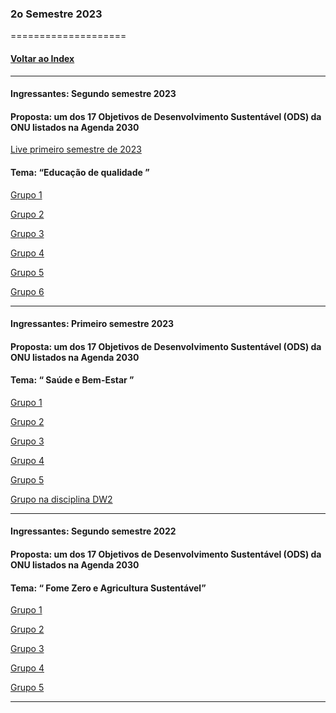 
### 2o Semestre 2023
====================
#### [Voltar ao Index](README.md)

* * *
#### Ingressantes: Segundo semestre 2023
#### Proposta:  um dos 17 Objetivos de Desenvolvimento Sustentável (ODS) da ONU listados na Agenda 2030

[Live primeiro semestre de 2023]()
#### Tema: “Educação de qualidade ”


[Grupo 1](https://github.com/AbnerSouza2/ProjetoFatecPI)

[Grupo 2](https://github.com/duhzar/PI_Mentoria)

[Grupo 3](https://github.com/PedNeto/PI_DSM_2023)

[Grupo 4](https://github.com/PI4Fatec/PI4_Edu_de_Qualidade)

[Grupo 5](https://github.com/jonathannrocha/PI-GRUPO5)

[Grupo 6](https://github.com/JosiasbFaustino/diagrama-caso-de-uso)

* * *
#### Ingressantes: Primeiro semestre 2023
#### Proposta:  um dos 17 Objetivos de Desenvolvimento Sustentável (ODS) da ONU listados na Agenda 2030

#### Tema: “ Saúde e Bem-Estar ”



[Grupo 1](https://github.com/mborges007/ssu)

[Grupo 2](https://github.com/marquesluana/-PI_DSM_FATEC_2SEM2023)

[Grupo 3](https://github.com/JPacolla376/FATEC_PI-2_Vacina_mais_Brasil)

[Grupo 4](https://github.com/pie172/FATEC_PI_2SEM_2023)

[Grupo 5](https://github.com/frqnk/DSM.PI.2)

[Grupo na disciplina DW2](https://github.com/Vicrisfell/Projeto_CRUD_DSW2)
* * *
#### Ingressantes: Segundo semestre 2022
#### Proposta:  um dos 17 Objetivos de Desenvolvimento Sustentável (ODS) da ONU listados na Agenda 2030

#### Tema: “ Fome Zero e Agricultura Sustentável”


[Grupo 1](https://github.com/DanielCarolino89/Projeto-Interdisciplinar-3Semestre)

[Grupo 2](https://github.com/ParaQueNome/Projeto_Interdisciplinar_3sm_Fatec)

[Grupo 3](https://github.com/wkauan/GreenTrade)

[Grupo 4](https://github.com/matheusoms/grp4_dsm3_2023)

[Grupo 5](https://github.com/Vicrisfell/Projeto_integrador_3)

* * *
